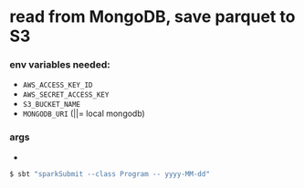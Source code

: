 # read from MongoDB, save parquet to S3

### env variables needed:
- `AWS_ACCESS_KEY_ID`
- `AWS_SECRET_ACCESS_KEY`
- `S3_BUCKET_NAME`
- `MONGODB_URI` (||= local mongodb)

### args
- [0]: date (yyyy-MM-dd)

```bash
$ sbt "sparkSubmit --class Program -- yyyy-MM-dd"
```
